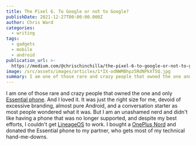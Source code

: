 ```yaml
---
title: The Pixel 6. To Google or not to Google?
publishDate: 2021-12-27T00:00:00.000Z
author: Chris Ward
categories:
  - writing
tags:
  - gadgets
  - mobile
  - android
publication_url: >-
  https://medium.com/@chrischinchilla/the-pixel-6-to-google-or-not-to-google-f3938b718f57
image: /src/assets/images/articles/1*IX-odNWMBhpz5RdNPkXT5Q.jpg
summary: I am one of those rare and crazy people that owned the one and only
---
```


I am one of those rare and crazy people that owned the one and only
[Essential phone](https://www.gsmarena.com/_essential_ph_1-8710.php). And I loved it. It was just the right
size for me, devoid of excessive branding, almost pure Android, and a
conversation starter as most people wondered what it was. But I am an
unashamed nerd and didn't like having a phone that was no longer
supported, and despite my best efforts, I couldn't get
[LineageOS](https://lineageos.org/) to
work. I bought a [OnePlus Nord](https://www.gsmarena.com/oneplus_nord-10289.php) and donated the Essential phone to my
partner, who gets most of my technical hand-me-downs.
